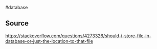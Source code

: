 #database 

## Source
https://stackoverflow.com/questions/4273326/should-i-store-file-in-database-or-just-the-location-to-that-file

